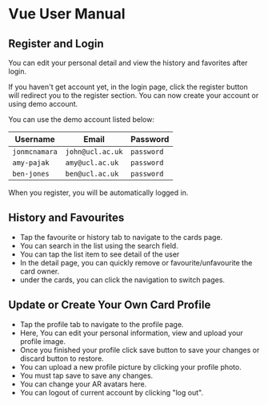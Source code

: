 # Vue User Manual

## Register and Login

You can edit your personal detail and view the history and favorites after login.

If you haven't get account yet, in the login page, click the register button will redirect you to the register section. You can now create your account or using demo account.

You can use the demo account listed below:

| Username      | Email            | Password   |
| ------------- | ---------------- | ---------- |
| `jonmcnamara` | `john@ucl.ac.uk` | `password` |
| `amy-pajak`   | `amy@ucl.ac.uk`  | `password` |
| `ben-jones`   | `ben@ucl.ac.uk`  | `password` |

When you register, you will be automatically logged in.

## History and Favourites

- Tap the favourite or history tab to navigate to the cards page.
- You can search in the list using the search field.
- You can tap the list item to see detail of the user
- In the detail page, you can quickly remove or favourite/unfavourite the card owner.
- under the cards, you can click the navigation to switch pages.

## Update or Create Your Own Card Profile

- Tap the profile tab to navigate to the profile page.
- Here, You can edit your personal information, view and upload your profile image.
- Once you finished your profile click save button to save your changes or discard button to restore.
- You can upload a new profile picture by clicking your profile photo.
- You must tap save to save any changes.
- You can change your AR avatars here.
- You can logout of current account by clicking "log out".
